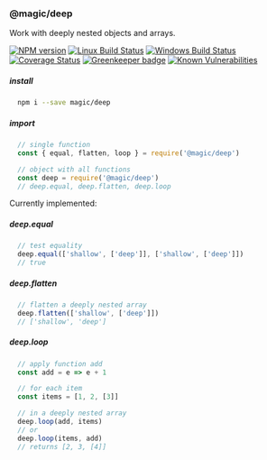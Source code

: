 ### @magic/deep

Work with deeply nested objects and arrays.

[![NPM version][npm-image]][npm-url]
[![Linux Build Status][travis-image]][travis-url]
[![Windows Build Status][appveyor-image]][appveyor-url]
[![Coverage Status][coveralls-image]][coveralls-url]
[![Greenkeeper badge][greenkeeper-image]][greenkeeper-url]
[![Known Vulnerabilities][snyk-image]][snyk-url]

[npm-image]: https://img.shields.io/npm/v/@magic/deep.svg
[npm-url]: https://www.npmjs.com/package/@magic/deep
[travis-image]: https://api.travis-ci.com/magic/deep.svg?branch=master
[travis-url]: https://travis-ci.com/magic/deep
[appveyor-image]: https://img.shields.io/appveyor/ci/magic/deep/master.svg
[appveyor-url]: https://ci.appveyor.com/project/magic/deep/branch/master
[coveralls-image]: https://coveralls.io/repos/github/magic/deep/badge.svg
[coveralls-url]: https://coveralls.io/github/magic/deep
[greenkeeper-image]: https://badges.greenkeeper.io/magic/deep.svg
[greenkeeper-url]: https://badges.greenkeeper.io/magic/deep.svg
[snyk-image]: https://snyk.io/test/github/magic/deep/badge.svg
[snyk-url]: https://snyk.io/test/github/magic/deep

##### install
```bash
  npm i --save magic/deep
```

##### import
```javascript
  // single function
  const { equal, flatten, loop } = require('@magic/deep')

  // object with all functions
  const deep = require('@magic/deep')
  // deep.equal, deep.flatten, deep.loop

```

Currently implemented:

##### deep.equal
```javascript
  // test equality
  deep.equal(['shallow', ['deep']], ['shallow', ['deep']])
  // true

```
##### deep.flatten
```javascript
  // flatten a deeply nested array
  deep.flatten(['shallow', ['deep']])
  // ['shallow', 'deep']
```

##### deep.loop
```javascript
  // apply function add
  const add = e => e + 1

  // for each item
  const items = [1, 2, [3]]

  // in a deeply nested array
  deep.loop(add, items)
  // or
  deep.loop(items, add)
  // returns [2, 3, [4]]

```